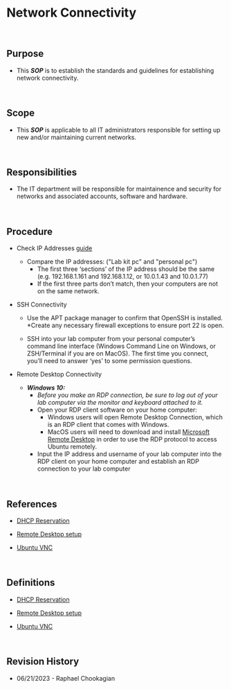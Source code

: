 # Network Connectivity

<br>

## Purpose

* This ***SOP*** is to establish the standards and guidelines for establishing network connectivity.

<br>

## Scope

* This ***SOP*** is applicable to all IT administrators responsible for setting up new and/or maintaining current networks.

<br>

## Responsibilities

* The IT department will be responsible for maintainence and security for networks and associated accounts, software and hardware.

<br>

## Procedure

* Check IP Addresses [guide](https://itsfoss.com/check-ip-address-ubuntu/)
  * Compare the IP addresses: ("Lab kit pc" and "personal pc")
    * The first three ‘sections’ of the IP address should be the same (e.g. 192.168.1.161 and 192.168.1.12, or 10.0.1.43 and 10.0.1.77)
    * If the first three parts don’t match, then your computers are not on the same network.

* SSH Connectivity
  * Use the APT package manager to confirm that OpenSSH is installed.
  *Create any necessary firewall exceptions to ensure port 22 is open.

  * SSH into your lab computer from your personal computer’s command line interface (Windows Command Line on Windows, or ZSH/Terminal if you are on MacOS). The first time you connect, you’ll need to answer ‘yes’ to some permission questions.

* Remote Desktop Connectivity
  * ***Windows 10:***
    * *Before you make an RDP connection, be sure to log out of your lab computer via the monitor and keyboard attached to it.*
    * Open your RDP client software on your home computer:
      * Windows users will open Remote Desktop Connection, which is an RDP client that comes with Windows.
      * MacOS users will need to download and install [Microsoft Remote Desktop](https://apps.apple.com/us/app/microsoft-remote-desktop/id1295203466?mt=12) in order to use the RDP protocol to access Ubuntu remotely.
    * Input the IP address and username of your lab computer into the RDP client on your home computer and establish an RDP connection to your lab computer

<br>

## References

* [DHCP Reservation](https://homenetworkadmin.com/dhcp-reservation/)

* [Remote Desktop setup](https://linuxconfig.org/ubuntu-20-04-remote-desktop-access-from-windows-10)

* [Ubuntu VNC](https://www.digitalocean.com/community/tutorials/how-to-install-and-configure-vnc-on-ubuntu-20-04)

<br>

## Definitions

* [DHCP Reservation](https://homenetworkadmin.com/dhcp-reservation/)

* [Remote Desktop setup](https://linuxconfig.org/ubuntu-20-04-remote-desktop-access-from-windows-10)

* [Ubuntu VNC](https://www.digitalocean.com/community/tutorials/how-to-install-and-configure-vnc-on-ubuntu-20-04)

<br>

## Revision History

* 06/21/2023 - Raphael Chookagian
